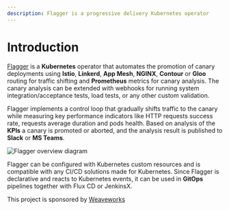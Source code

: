 ```yaml
---
description: Flagger is a progressive delivery Kubernetes operator
---
```


# Introduction

[Flagger](https://github.com/weaveworks/flagger) is a **Kubernetes** operator that automates the promotion of canary deployments using **Istio**, **Linkerd**, **App Mesh**, **NGINX**, **Contour** or **Gloo** routing for traffic shifting and **Prometheus** metrics for canary analysis. The canary analysis can be extended with webhooks for running system integration/acceptance tests, load tests, or any other custom validation.

Flagger implements a control loop that gradually shifts traffic to the canary while measuring key performance indicators like HTTP requests success rate, requests average duration and pods health. Based on analysis of the **KPIs** a canary is promoted or aborted, and the analysis result is published to **Slack** or **MS Teams**.

![Flagger overview diagram](https://raw.githubusercontent.com/weaveworks/flagger/master/docs/diagrams/flagger-canary-overview.png)

Flagger can be configured with Kubernetes custom resources and is compatible with any CI/CD solutions made for Kubernetes. Since Flagger is declarative and reacts to Kubernetes events, it can be used in **GitOps** pipelines together with Flux CD or JenkinsX.

This project is sponsored by [Weaveworks](https://www.weave.works/)

